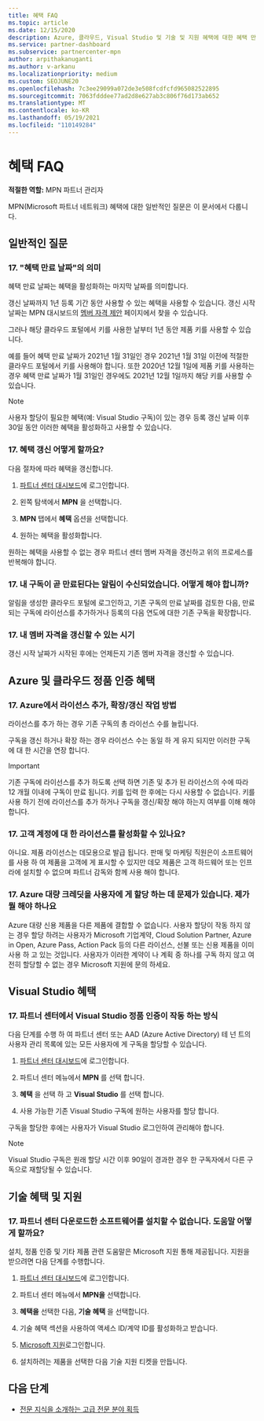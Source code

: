 ```yaml
---
title: 혜택 FAQ
ms.topic: article
ms.date: 12/15/2020
description: Azure, 클라우드, Visual Studio 및 기술 및 지원 혜택에 대한 혜택 만료, 갱신 및 라이선스 활성화에 대한 질문에 대한 답변
ms.service: partner-dashboard
ms.subservice: partnercenter-mpn
author: arpithakanuganti
ms.author: v-arkanu
ms.localizationpriority: medium
ms.custom: SEOJUNE20
ms.openlocfilehash: 7c3ee29099a072de3e508fcdfcfd965082522895
ms.sourcegitcommit: 7063fdddee77ad2d8e627ab3c806f76d173ab652
ms.translationtype: MT
ms.contentlocale: ko-KR
ms.lasthandoff: 05/19/2021
ms.locfileid: "110149284"
---
```

# <a name="benefits-faq"></a>혜택 FAQ

**적절한 역할:** MPN 파트너 관리자

MPN(Microsoft 파트너 네트워크) 혜택에 대한 일반적인 질문은 이 문서에서 다룹니다.


## <a name="general-questions"></a>일반적인 질문

### <a name="q-what-does-benefit-expiry-date-mean"></a>17. "혜택 만료 날짜"의 의미

혜택 만료 날짜는 혜택을 활성화하는 마지막 날짜를 의미합니다.

갱신 날짜까지 1년 등록 기간 동안 사용할 수 있는 혜택을 사용할 수 있습니다. 갱신 시작 날짜는 MPN 대시보드의 [멤버 자격 제안](https://partner.microsoft.com/dashboard/mpn/offers) 페이지에서 찾을 수 있습니다.

그러나 해당 클라우드 포털에서 키를 사용한 날부터 1년 동안 제품 키를 사용할 수 있습니다.

예를 들어 혜택 만료 날짜가 2021년 1월 31일인 경우 2021년 1월 31일 이전에 적절한 클라우드 포털에서 키를 사용해야 합니다. 또한 2020년 12월 1일에 제품 키를 사용하는 경우 혜택 만료 날짜가 1월 31일인 경우에도 2021년 12월 1일까지 해당 키를 사용할 수 있습니다.

>[!NOTE]
>사용자 할당이 필요한 혜택(예: Visual Studio 구독)이 있는 경우 등록 갱신 날짜 이후 30일 동안 이러한 혜택을 활성화하고 사용할 수 있습니다.

### <a name="q-how-do-i-renew-my-benefits"></a>17. 혜택 갱신 어떻게 할까요?

다음 절차에 따라 혜택을 갱신합니다.

1. [파트너 센터 대시보드](https://partner.microsoft.com/dashboard/)에 로그인합니다.

2. 왼쪽 탐색에서 **MPN** 을 선택합니다.

3. **MPN** 탭에서 **혜택** 옵션을 선택합니다.

4. 원하는 혜택을 활성화합니다.

원하는 혜택을 사용할 수 없는 경우 파트너 센터 멤버 자격을 갱신하고 위의 프로세스를 반복해야 합니다.

### <a name="q-i-received-a-notification-informing-me-that-my-subscription-is-expiring-soon---what-should-i-do"></a>17. 내 구독이 곧 만료된다는 알림이 수신되었습니다. 어떻게 해야 합니까?

알림을 생성한 클라우드 포털에 로그인하고, 기존 구독의 만료 날짜를 검토한 다음, 만료되는 구독에 라이선스를 추가하거나 등록의 다음 연도에 대한 기존 구독을 확장합니다.

### <a name="q-when-can-i-renew-my-membership"></a>17. 내 멤버 자격을 갱신할 수 있는 시기

갱신 시작 날짜가 시작된 후에는 언제든지 기존 멤버 자격을 갱신할 수 있습니다.

## <a name="azure-and-cloud-activation-benefits"></a>Azure 및 클라우드 정품 인증 혜택

### <a name="q-how-does-adding-extendingrenewing-licenses-work-on-azure"></a>17. Azure에서 라이선스 추가, 확장/갱신 작업 방법

라이선스를 추가 하는 경우 기존 구독의 총 라이선스 수를 늘립니다.

구독을 갱신 하거나 확장 하는 경우 라이선스 수는 동일 하 게 유지 되지만 이러한 구독에 대 한 시간을 연장 합니다.

>[!IMPORTANT]
>기존 구독에 라이선스를 추가 하도록 선택 하면 기존 및 추가 된 라이선스의 수에 따라 12 개월 이내에 구독이 만료 됩니다. 키를 입력 한 후에는 다시 사용할 수 없습니다. 키를 사용 하기 전에 라이선스를 추가 하거나 구독을 갱신/확장 해야 하는지 여부를 이해 해야 합니다.

### <a name="q-can-i-activate-the-license-on-my-customers-account"></a>17. 고객 계정에 대 한 라이선스를 활성화할 수 있나요?

아니요. 제품 라이선스는 데모용으로 발급 됩니다. 판매 및 마케팅 직원은이 소프트웨어를 사용 하 여 제품을 고객에 게 표시할 수 있지만 데모 제품은 고객 하드웨어 또는 인프라에 설치할 수 없으며 파트너 감독와 함께 사용 해야 합니다.

### <a name="q-im-having-trouble-assigning-users-in-azure-bulk-credit-what-should-i-do"></a>17. Azure 대량 크레딧을 사용자에 게 할당 하는 데 문제가 있습니다. 제가 뭘 해야 하나요

Azure 대량 신용 제품을 다른 제품에 결합할 수 없습니다. 사용자 할당이 작동 하지 않는 경우 할당 하려는 사용자가 Microsoft 기업계약, Cloud Solution Partner, Azure in Open, Azure Pass, Action Pack 등의 다른 라이선스, 선불 또는 신용 제품을 이미 사용 하 고 있는 것입니다. 사용자가 이러한 계약이 나 계획 중 하나를 구독 하지 않고 여전히 할당할 수 없는 경우 Microsoft 지원에 문의 하세요.

## <a name="visual-studio-benefits"></a>Visual Studio 혜택

### <a name="q-how-does-visual-studio-activation-work-in-partner-center"></a>17. 파트너 센터에서 Visual Studio 정품 인증이 작동 하는 방식

다음 단계를 수행 하 여 파트너 센터 또는 AAD (Azure Active Directory) 테 넌 트의 사용자 관리 목록에 있는 모든 사용자에 게 구독을 할당할 수 있습니다.

1. [파트너 센터 대시보드](https://partner.microsoft.com/dashboard/)에 로그인합니다.

2. 파트너 센터 메뉴에서 **MPN** 를 선택 합니다.

3. **혜택** 을 선택 하 고 **Visual Studio** 를 선택 합니다.

4. 사용 가능한 기존 Visual Studio 구독에 원하는 사용자를 할당 합니다.

구독을 할당한 후에는 사용자가 Visual Studio 로그인하여 관리해야 합니다.

>[!Note]
> Visual Studio 구독은 원래 할당 시간 이후 90일이 경과한 경우 한 구독자에서 다른 구독으로 재할당될 수 있습니다.

## <a name="technical-benefits-and-support"></a>기술 혜택 및 지원

### <a name="q-i-cant-install-the-software-i-downloaded-from-partner-center-how-do-i-get-help"></a>17. 파트너 센터 다운로드한 소프트웨어를 설치할 수 없습니다. 도움말 어떻게 할까요?

설치, 정품 인증 및 기타 제품 관련 도움말은 Microsoft 지원 통해 제공됩니다. 지원을 받으려면 다음 단계를 수행합니다.

1. [파트너 센터 대시보드](https://partner.microsoft.com/dashboard/)에 로그인합니다.

2. 파트너 센터 메뉴에서 **MPN을** 선택합니다.

3. **혜택을** 선택한 다음, **기술 혜택** 을 선택합니다.

4. 기술 혜택 섹션을 사용하여 액세스 ID/계약 ID를 활성화하고 받습니다.

5. [Microsoft 지원](https://support.microsoft.com/supportforbusiness/productselection)로그인합니다.

6. 설치하려는 제품을 선택한 다음 기술 지원 티켓을 만듭니다.

## <a name="next-steps"></a>다음 단계

- [전문 지식을 소개하는 고급 전문 분야 획득](advanced-specializations.md)